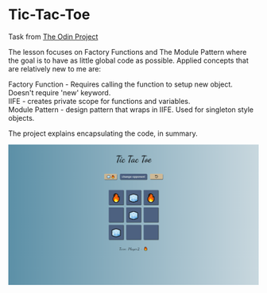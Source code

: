 # Tic-Tac-Toe
Task from [The Odin Project](https://www.theodinproject.com/lessons/node-path-javascript-tic-tac-toe#assignment)

The lesson focuses on Factory Functions and The Module Pattern where
the goal is to have as little global code as possible. Applied concepts that
are relatively new to me are:

Factory Function - Requires calling the function to setup new object. Doesn't require 'new' keyword.<br>
IIFE - creates private scope for functions and variables.<br>
Module Pattern - design pattern that wraps in IIFE. Used for singleton style objects.

The project explains encapsulating the code, in summary.

![page screenshot](screenshot.png)
